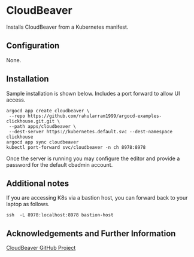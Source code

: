 # CloudBeaver

Installs CloudBeaver from a Kubernetes manifest. 

## Configuration

None. 

## Installation

Sample installation is shown below. Includes a port forward to allow 
UI access. 

```
argocd app create cloudbeaver \
 --repo https://github.com/rahularram1999/argocd-examples-clickhouse.git.git \
 --path apps/cloudbeaver \
 --dest-server https://kubernetes.default.svc --dest-namespace clickhouse
argocd app sync cloudbeaver 
kubectl port-forward svc/cloudbeaver -n ch 8978:8978
```

Once the server is running you may configure the editor and provide 
a password for the default cbadmin account. 

## Additional notes

If you are accessing K8s via a bastion host, you can forward back to
your laptop as follows.

```
ssh  -L 8978:localhost:8978 bastion-host
```

## Acknowledgements and Further Information

[CloudBeaver GitHub Project](https://github.com/dbeaver/cloudbeaver)

